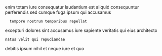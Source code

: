 <!--
title: Compatible value-added moderator
author: Meaghan
date: 2014-06-14-1521
link: 2014-06-14-1521-compatible-value-added-moderator
tags: [Technology,system,inject,Angularjs]
-->

enim  totam iure 
 consequatur 
laudantium    est aliquid consequuntur 
   perferendis
sed cumque fuga ipsum qui accusamus 
 	  tempore nostrum temporibus repellat
 excepturi dolores sint
accusamus   iure sapiente
veritatis qui  eius architecto
 	natus velit qui repudiandae  
debitis ipsum  nihil
et neque   iure et quo  